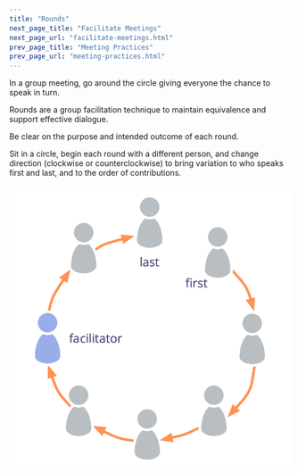```yaml
---
title: "Rounds"
next_page_title: "Facilitate Meetings"
next_page_url: "facilitate-meetings.html"
prev_page_title: "Meeting Practices"
prev_page_url: "meeting-practices.html"
---
```



<div class="card summary"><div class="card-body">In a group meeting, go around the circle giving everyone the chance to speak in turn.
</div></div>

Rounds are a group facilitation technique to maintain equivalence and support effective dialogue.

Be clear on the purpose and intended outcome of each round.

Sit in a circle, begin each round with a different person, and change direction (clockwise or counterclockwise) to bring variation to who speaks first and last, and to the order of contributions.

![Rounds](img/circle/rounds.png)
